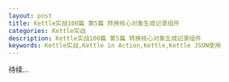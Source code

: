 ```yaml
---
layout: post
title: Kettle实战100篇 第5篇 转换核心对象生成记录组件
categories: Kettle实战
description: Kettle实战100篇 第5篇 转换核心对象生成记录组件
keywords: Kettle实战,Kettle in Action,Kettle,Kettle JSON使用
---
```


 待续...